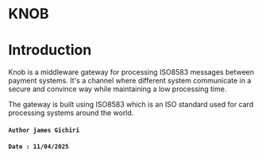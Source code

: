 
# KNOB

# Introduction
 Knob is a middleware gateway for processing ISO8583 messages between payment systems. It's a 
 channel where different system communicate in a secure and convince way while maintaining a 
 low processing time. 
 
  The gateway is built using ISO8583 which is an ISO standard used for card processing systems
  around the world.

#### `Author james Gichiri`
#### `Date : 11/04/2025 ` 
